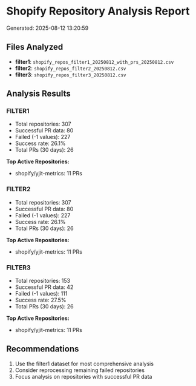 # Shopify Repository Analysis Report

Generated: 2025-08-12 13:20:59

## Files Analyzed

- **filter1**: `shopify_repos_filter1_20250812_with_prs_20250812.csv`
- **filter2**: `shopify_repos_filter2_20250812.csv`
- **filter3**: `shopify_repos_filter3_20250812.csv`

## Analysis Results

### FILTER1

- Total repositories: 307
- Successful PR data: 80
- Failed (-1 values): 227
- Success rate: 26.1%
- Total PRs (30 days): 26

**Top Active Repositories:**

- shopify/yjit-metrics: 11 PRs

### FILTER2

- Total repositories: 307
- Successful PR data: 80
- Failed (-1 values): 227
- Success rate: 26.1%
- Total PRs (30 days): 26

**Top Active Repositories:**

- shopify/yjit-metrics: 11 PRs

### FILTER3

- Total repositories: 153
- Successful PR data: 42
- Failed (-1 values): 111
- Success rate: 27.5%
- Total PRs (30 days): 26

**Top Active Repositories:**

- shopify/yjit-metrics: 11 PRs

## Recommendations

1. Use the filter1 dataset for most comprehensive analysis
2. Consider reprocessing remaining failed repositories
3. Focus analysis on repositories with successful PR data

